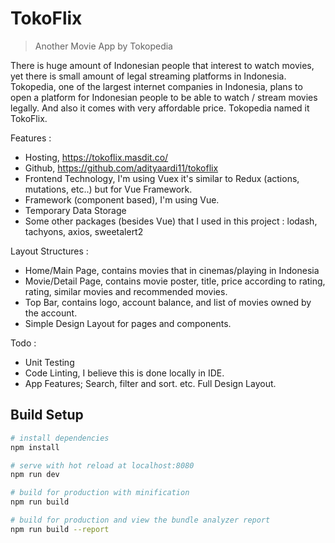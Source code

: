 # TokoFlix

> Another Movie App by Tokopedia

There is huge amount of Indonesian people that interest to watch movies, yet there is small amount of legal streaming platforms in Indonesia.
Tokopedia, one of the largest internet companies in Indonesia, plans to open a platform for Indonesian people to be able to watch / stream movies legally. And also it comes with very affordable price. Tokopedia named it TokoFlix.

Features :

- Hosting, https://tokoflix.masdit.co/
- Github, https://github.com/adityaardi11/tokoflix
- Frontend Technology, I'm using Vuex it's similar to Redux (actions, mutations, etc..) but for Vue Framework.
- Framework (component based), I'm using Vue.
- Temporary Data Storage
- Some other packages (besides Vue) that I used in this project : lodash, tachyons, axios, sweetalert2

Layout Structures :

- Home/Main Page, contains movies that in cinemas/playing in Indonesia
- Movie/Detail Page, contains movie poster, title, price according to rating, rating, similar movies and recommended movies.
- Top Bar, contains logo, account balance, and list of movies owned by the account.
- Simple Design Layout for pages and components.

Todo :

- Unit Testing
- Code Linting, I believe this is done locally in IDE.
- App Features; Search, filter and sort. etc.
  Full Design Layout.

## Build Setup

```bash
# install dependencies
npm install

# serve with hot reload at localhost:8080
npm run dev

# build for production with minification
npm run build

# build for production and view the bundle analyzer report
npm run build --report
```
